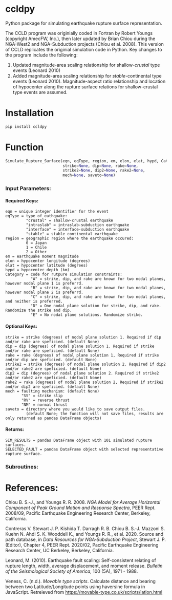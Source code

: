 # ccldpy

Python package for simulating earthquake rupture surface representation.

The CCLD program was originially coded in Fortran by Robert Youngs (copyright AmecFW, Inc.), then later updated by Brian Chiou during the NGA-West2 and NGA-Subduction projects (Chiou et al. 2008). This version of CCLD replicates the originial simulation code in Python. Key changes to the program include the following:
1. Updated magnitude-area scaling relationship for shallow-<em>crustal</em> type events (Leonard 2010)
2. Added magnitude-area scaling relationship for <em>stable</em>-continental type events (Leonard 2010). Magnitude-aspect ratio relationship and location of hypocenter along the rupture surface relations for shallow-crustal type events are assumed.

# Installation
```python
pip install ccldpy
```




# Function
```python
Simulate_Rupture_Surface(eqn, eqType, region, em, elon, elat, hypd, Category,
                         strike=None, dip=None, rake=None, 
                         strike2=None, dip2=None, rake2=None,
                         mech=None, saveto=None)
```

### Input Parameters:

#### Required Keys:

    eqn = unique integer identifier for the event
    eqType = type of eathquake:
             "crustal" = shallow-crustal earthquake
             "intraslab" = intraslab-subduction earthquake
             "interface" = interface-subduction earthquake
             "stable" = stable continental earthquake
    region = geographic region where the earthquake occured:
             0 = Japan
             1 = Chile
             2 = Other
    em = earthquake moment magnitude
    elon = hypocenter longitude (degrees)
    elat = hypocenter latitude (degrees)
    hypd = hypocenter depth (km)
    Category = code for rutpure simulation constraints:
               "A" = strike, dip, and rake are known for two nodal planes, however nodal plane 1 is preferrd.
               "B" = strike, dip, and rake are known for two nodal planes, however nodal plane 2 is preferrd.
               "C" = strike, dip, and rake are known for two nodal planes, and neither is preferred.
               "D" = One nodal plane solution for strike, dip, and rake. Randomize the strike and dip.
               "E" = No nodal plane solutions. Randomize strike. 
                            
#### Optional Keys:
    strike = strike (degrees) of nodal plane solution 1. Required if dip and/or rake are speficied. (default None)
    dip = dip (degrees) of nodal plane solution 1. Required if strike and/or rake are speficied. (default None)
    rake = rake (degrees) of nodal plane solution 1, Required if strike and/or dip are speficied. (default None)
    strike2 = strike (degrees) of nodal plane solution 2. Required if dip2 and/or rake2 are speficied. (default None)
    dip2 = dip (degrees) of nodal plane solution 2. Required if strike2 and/or rake2 are speficied. (default None)
    rake2 = rake (degrees) of nodal plane solution 2, Required if strike2 and/or dip2 are speficied. (default None)
    mech = faulting mechanism: (default None)
           "SS" = strike slip
           "RV" = reverse thrust
           "NM" = normal thrust
    saveto = directory where you would like to save output files. 
             (default None; the function will not save files, results are only returned as pandas DataFrame objects)
   
#### Returns:
    SIM_RESULTS = pandas DataFrame object with 101 simulated rupture surfaces.
    SELECTED_FAULT = pandas DataFrame object with selected representative rupture surface.
    
### Subroutines:

# References:

Chiou B. S.‐J., and Youngs R. R. 2008. <em>NGA Model for Average Horizontal Component of Peak Ground Motion and Response Spectra</em>, PEER Rept. 2008/09, Pacific Earthquake Engineering Research Center, Berkeley, California.

Contreras V. Stewart J. P. Kishida T. Darragh R. B. Chiou B. S.‐J. Mazzoni S. Kuehn N. Ahdi S. K. Wooddell K., and Youngs R. R., et al. 2020. Source and path database, in <em>Data Resources for NGA‐Subduction Project</em>, Stewart J. P. (Editor), Chapter 4, PEER Rept. 2020/02, Pacific Earthquake Engineering Research Center, UC Berkeley, Berkeley, California.

Leonard, M. (2010). Earthquake fault scaling: Self-consistent relating of rupture length, width, average displacement, and moment release. <em>Bulletin of the Seismological Society of America</em>, 100 (5A), 1971 - 1988.

Veness, C. (n.d.). <em>Movable type scripts</em>. Calculate distance and bearing between two Latitude/Longitude points using haversine formula in JavaScript. Retreieved from https://movable-type.co.uk/scripts/latlon.html
